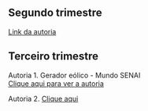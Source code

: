 <h2>Segundo trimestre</h2>

[Link da autoria](https://docs.google.com/document/d/1SnCAohymL2VVIuCgyE4r0MUQPXCany3btrA_PgKVBfA/edit?usp=sharing)

<h2>Terceiro trimestre</h2>
Autoria 1. Gerador eólico - Mundo SENAI
<br>
<a href="https://docs.google.com/document/d/1qCqyz3EAK3RYaGbhREMVfJWRdau-1TPwcrESLDGb4Fk/edit?usp=sharing"/>
Clique aqui para ver a autoria
</a>

Autoria 2. <a href="https://www.canva.com/design/DAFSPON59-c/BK4zIePWEizg_grTdRV4pw/view?utm_content=DAFSPON59-c&utm_campaign=designshare&utm_medium=link2&utm_source=sharebutton"/>Clique aqui</a>
